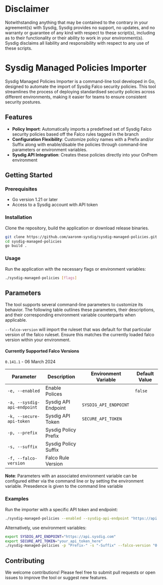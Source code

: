 # Disclaimer
Notwithstanding anything that may be contained to the contrary in your agreement(s) with Sysdig, Sysdig provides no support, no updates, and no warranty or guarantee of any kind with respect to these script(s), including as to their functionality or their ability to work in your environment(s). Sysdig disclaims all liability and responsibility with respect to any use of these scripts.

# Sysdig Managed Policies Importer

Sysdig Managed Policies Importer is a command-line tool developed in Go, designed to automate the import of Sysdig Falco security policies. This tool streamlines the process of deploying standardised security policies across different environments, making it easier for teams to ensure consistent security postures.

## Features

- **Policy Import**: Automatically imports a predefined set of Sysdig Falco security policies based off the Falco rules tagged in the branch
- **Configuration Flexibility**: Customize policy names with a Prefix and/or Suffix along with enable/disable the policies through command-line parameters or environment variables.
- **Sysdig API Integration**: Creates these policies directly into your OnPrem environment

## Getting Started


### Prerequisites
- Go version 1.21 or later
- Access to a Sysdig account with API token

### Installation
Clone the repository, build the application or download release binaries.

```bash
git clone https://github.com/aaronm-sysdig/sysdig-managed-policies.git
cd sysdig-managed-policies
go build .
```

### Usage

Run the application with the necessary flags or environment variables:

```bash
./sysdig-managed-policies [flags]
```

## Parameters

The tool supports several command-line parameters to customize its behavior. The following table outlines these parameters, their descriptions, and their corresponding environment variable counterparts when applicable.

`--falco-version` will import the ruleset that was default for that particular version of the falco ruleset.  Ensure this matches the currently loaded falco version within your environment.

#### Currently Supported Falco Versions
`0.141.1` - 06 March 2024


| Parameter                   | Description          | Environment Variable    | Default Value |
|-----------------------------|----------------------|-------------------------|---------------|
| `-e, --enabled`             | Enable Polices       |                         | `false`       |
| `-a, --sysdig-api-endpoint` | Sysdig API Endpoint  | `SYSDIG_API_ENDPOINT`   |               |
| `-k, --secure-api-token`    | Sysdig API Token     | `SECURE_API_TOKEN`      |               |
| `-p, --prefix`              | Sysdig Policy Prefix |                         |               |
| `-s, --suffix`              | Sysdig Policy Suffix |                         |               |
| `-f, --falco-version`       | Falco Rule Version   |                         |               |

**Note**: Parameters with an associated environment variable can be configured either via the command line or by setting the environment variable.  Presedence is given to the command line variable

### Examples
Run the importer with a specific API token and endpoint:

```bash
./sysdig-managed-policies --enabled --sysdig-api-endpoint "https://api.sysdig.com" --secure-api-token "your_api_token_here" --falco-version "0.141.1"
```

Alternatively, use environment variables:

```bash
export SYSDIG_API_ENDPOINT="https://api.sysdig.com"
export SECURE_API_TOKEN="your_api_token_here"
./sysdig-managed-policies -p "Prefix-" -s "-Suffix" --falco-version "0.141.1"
```

## Contributing
We welcome contributions! Please feel free to submit pull requests or open issues to improve the tool or suggest new features.